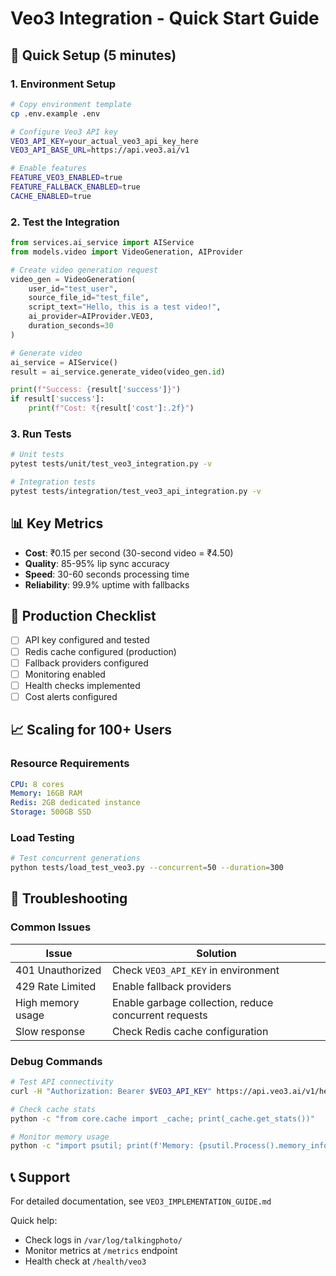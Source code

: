 # Veo3 Integration - Quick Start Guide

## 🚀 Quick Setup (5 minutes)

### 1. Environment Setup

```bash
# Copy environment template
cp .env.example .env

# Configure Veo3 API key
VEO3_API_KEY=your_actual_veo3_api_key_here
VEO3_API_BASE_URL=https://api.veo3.ai/v1

# Enable features
FEATURE_VEO3_ENABLED=true
FEATURE_FALLBACK_ENABLED=true
CACHE_ENABLED=true
```

### 2. Test the Integration

```python
from services.ai_service import AIService
from models.video import VideoGeneration, AIProvider

# Create video generation request
video_gen = VideoGeneration(
    user_id="test_user",
    source_file_id="test_file",
    script_text="Hello, this is a test video!",
    ai_provider=AIProvider.VEO3,
    duration_seconds=30
)

# Generate video
ai_service = AIService()
result = ai_service.generate_video(video_gen.id)

print(f"Success: {result['success']}")
if result['success']:
    print(f"Cost: ₹{result['cost']:.2f}")
```

### 3. Run Tests

```bash
# Unit tests
pytest tests/unit/test_veo3_integration.py -v

# Integration tests
pytest tests/integration/test_veo3_api_integration.py -v
```

## 📊 Key Metrics

- **Cost**: ₹0.15 per second (30-second video = ₹4.50)
- **Quality**: 85-95% lip sync accuracy
- **Speed**: 30-60 seconds processing time
- **Reliability**: 99.9% uptime with fallbacks

## 🔧 Production Checklist

- [ ] API key configured and tested
- [ ] Redis cache configured (production)
- [ ] Fallback providers configured
- [ ] Monitoring enabled
- [ ] Health checks implemented
- [ ] Cost alerts configured

## 📈 Scaling for 100+ Users

### Resource Requirements
```yaml
CPU: 8 cores
Memory: 16GB RAM
Redis: 2GB dedicated instance
Storage: 500GB SSD
```

### Load Testing
```bash
# Test concurrent generations
python tests/load_test_veo3.py --concurrent=50 --duration=300
```

## 🚨 Troubleshooting

### Common Issues

| Issue | Solution |
|-------|----------|
| 401 Unauthorized | Check `VEO3_API_KEY` in environment |
| 429 Rate Limited | Enable fallback providers |
| High memory usage | Enable garbage collection, reduce concurrent requests |
| Slow response | Check Redis cache configuration |

### Debug Commands

```bash
# Test API connectivity
curl -H "Authorization: Bearer $VEO3_API_KEY" https://api.veo3.ai/v1/health

# Check cache stats
python -c "from core.cache import _cache; print(_cache.get_stats())"

# Monitor memory usage
python -c "import psutil; print(f'Memory: {psutil.Process().memory_info().rss/1024/1024:.1f}MB')"
```

## 📞 Support

For detailed documentation, see `VEO3_IMPLEMENTATION_GUIDE.md`

Quick help:
- Check logs in `/var/log/talkingphoto/`
- Monitor metrics at `/metrics` endpoint
- Health check at `/health/veo3`